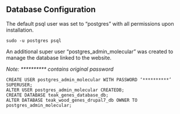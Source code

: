 ## Database Configuration ##
The default psql user was set to “postgres” with all permissions upon installation.

`sudo -u postgres psql`

An additional super user “postgres_admin_molecular” was created to manage the database linked to the
website.

*Note: ********** contains original password*
```
CREATE USER postgres_admin_molecular WITH PASSWORD ‘**********’
SUPERUSER;
ALTER USER postgres_admin_molecular CREATEDB;
CREATE DATABASE teak_genes_database_db;
ALTER DATABASE teak_wood_genes_drupal7_db OWNER TO
postgres_admin_molecular;
```
